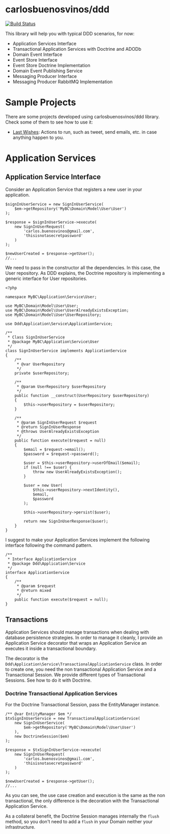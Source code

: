 carlosbuenosvinos/ddd
=====================

[![Build Status](https://secure.travis-ci.org/carlosbuenosvinos/ddd.svg?branch=master)](http://travis-ci.org/carlosbuenosvinos/ddd)

This library will help you with typical DDD scenarios, for now:
* Application Services Interface
* Transactional Application Services with Doctrine and ADODb
* Domain Event Interface
* Event Store Interface
* Event Store Doctrine Implementation
* Domain Event Publishing Service
* Messaging Producer Interface
* Messaging Producer RabbitMQ Implementation

# Sample Projects

There are some projects developed using carlosbuenosvinos/ddd library. Check some of them to see how to use it:
* [Last Wishes](https://github.com/dddinphp/last-wishes): Actions to run, such as tweet, send emails, etc. in case anything happen to you.

# Application Services

## Application Service Interface

Consider an Application Service that registers a new user in your application. 

    $signInUserService = new SignInUserService(
        $em->getRepository('MyBC\Domain\Model\User\User')
    );
    
    $response = $signInUserService->execute(
        new SignInUserRequest(
            'carlos.buenosvinos@gmail.com',
            'thisisnotasecretpassword'
        )
    );

    $newUserCreated = $response->getUser();
    //...

We need to pass in the constructor all the dependencies. In this case, the User repository. As DDD explains, the Doctrine repository is implementing a generic interface for User repositories.

    <?php
    
    namespace MyBC\Application\Service\User;
    
    use MyBC\Domain\Model\User\User;
    use MyBC\Domain\Model\User\UserAlreadyExistsException;
    use MyBC\Domain\Model\User\UserRepository;
    
    use Ddd\Application\Service\ApplicationService;
    
    /**
     * Class SignInUserService
     * @package MyBC\Application\Service\User
     */
    class SignInUserService implements ApplicationService
    {
        /**
         * @var UserRepository
         */
        private $userRepository;
    
        /**
         * @param UserRepository $userRepository
         */
        public function __construct(UserRepository $userRepository)
        {
            $this->userRepository = $userRepository;
        }
    
        /**
         * @param SignInUserRequest $request
         * @return SignInUserResponse
         * @throws UserAlreadyExistsException
         */
        public function execute($request = null)
        {
            $email = $request->email();
            $password = $request->password();
    
            $user = $this->userRepository->userOfEmail($email);
            if (null !== $user) {
                throw new UserAlreadyExistsException();
            }
    
            $user = new User(
                $this->userRepository->nextIdentity(),
                $email,
                $password
            );
    
            $this->userRepository->persist($user);
    
            return new SignInUserResponse($user);
        }
    }

I suggest to make your Application Services implement the following interface following the command pattern.

    /**
     * Interface ApplicationService
     * @package Ddd\Application\Service
     */
    interface ApplicationService
    {
        /**
         * @param $request
         * @return mixed
         */
        public function execute($request = null);
    }

## Transactions

Application Services should manage transactions when dealing with database persistence strategies. In order to manage it cleanly, I provide an Application Service decorator that wraps an Application Service an executes it inside a transactional boundary.

The decorator is the ```Ddd\Application\Service\TransactionalApplicationService``` class. In order to create one, you need the non transactional Application Service and a Transactional Session. We provide different types of Transactional Sessions. See how to do it with Doctrine.

### Doctrine Transactional Application Services

For the Doctrine Transactional Session, pass the EntityManager instance.

    /** @var EntityManager $em */
    $txSignInUserService = new TransactionalApplicationService(
        new SignInUserService(
            $em->getRepository('MyBC\Domain\Model\User\User')
        ),
        new DoctrineSession($em)
    );
    
    $response = $txSignInUserService->execute(
        new SignInUserRequest(
            'carlos.buenosvinos@gmail.com',
            'thisisnotasecretpassword'
        )
    );
    
    $newUserCreated = $response->getUser();
    //...

As you can see, the use case creation and execution is the same as the non transactional, the only difference is the decoration with the Transactional Application Service.

As a collateral benefit, the Doctrine Session manages internally the ```flush``` method, so you don't need to add a ```flush``` in your Domain neither your infrastructure.
